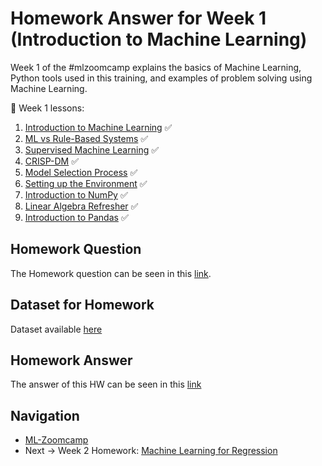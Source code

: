 # Homework Answer for Week 1 (Introduction to Machine Learning)
Week 1 of the #mlzoomcamp explains the basics of Machine Learning, Python tools used in this training, and examples of problem solving using Machine Learning. 

:book: Week 1 lessons:
1. [Introduction to Machine Learning](https://github.com/alexeygrigorev/mlbookcamp-code/blob/master/course-zoomcamp/01-intro/01-what-is-ml.md) :white_check_mark:
2. [ML vs Rule-Based Systems](https://github.com/alexeygrigorev/mlbookcamp-code/blob/master/course-zoomcamp/01-intro/02-ml-vs-rules.md) :white_check_mark:
3. [Supervised Machine Learning](https://github.com/alexeygrigorev/mlbookcamp-code/blob/master/course-zoomcamp/01-intro/03-supervised-ml.md) :white_check_mark:
4. [CRISP-DM](https://github.com/alexeygrigorev/mlbookcamp-code/blob/master/course-zoomcamp/01-intro/04-crisp-dm.md) :white_check_mark:
5. [Model Selection Process](https://github.com/alexeygrigorev/mlbookcamp-code/blob/master/course-zoomcamp/01-intro/05-model-selection.md) :white_check_mark:
6. [Setting up the Environment](https://github.com/alexeygrigorev/mlbookcamp-code/blob/master/course-zoomcamp/01-intro/06-environment.md) :white_check_mark:
7. [Introduction to NumPy](https://github.com/alexeygrigorev/mlbookcamp-code/blob/master/course-zoomcamp/01-intro/07-numpy.md) :white_check_mark:
8. [Linear Algebra Refresher](https://github.com/alexeygrigorev/mlbookcamp-code/blob/master/course-zoomcamp/01-intro/08-linear-algebra.md) :white_check_mark:
9. [Introduction to Pandas](https://github.com/alexeygrigorev/mlbookcamp-code/blob/master/course-zoomcamp/01-intro/09-pandas.md) :white_check_mark:

## Homework Question
The Homework question can be seen in this [link](https://github.com/alexeygrigorev/mlbookcamp-code/blob/master/course-zoomcamp/01-intro/homework.md).

## Dataset for Homework
Dataset available [here](https://raw.githubusercontent.com/madityarafip/My-Machine-Learning/main/Dataset/data.csv)

## Homework Answer
The answer of this HW can be seen in this [link](https://github.com/madityarafip/My-Machine-Learning/blob/main/Machine%20Learning%20Zoomcamp/Homework%20Week%201/MLZoomcamp_HW1.ipynb)

## Navigation
* [ML-Zoomcamp](https://github.com/madityarafip/My-Machine-Learning/tree/main/ML-Zoomcamp)
* Next -> Week 2 Homework: [Machine Learning for Regression](https://github.com/madityarafip/My-Machine-Learning/tree/main/Machine%20Learning%20Zoomcamp/Homework%20Week%202)
